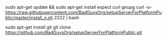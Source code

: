 

sudo apt-get update && sudo apt-get install expect curl gnupg
curl -o- https://raw.githubusercontent.com/BadGuysOrg/setupServerForPlatformPublic/master/install_n.sh 2222 | bash


sudo apt-get install git
git clone https://github.com/BadGuysOrg/setupServerForPlatformPublic.git